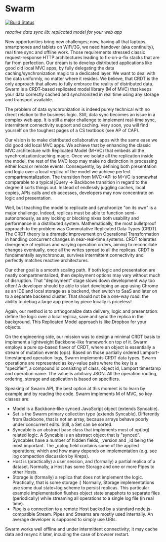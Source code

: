 # Swarm
[![Build Status](https://img.shields.io/travis/gritzko/swarm/master.svg)](https://travis-ci.org/gritzko/swarm)

_reactive data sync lib: replicated model for your web app_

New opportunities bring new challenges; now, having all that laptops, smartphones and tablets on WiFi/3G, we need handover (aka continuity), real time sync and offline work. Those requirements stressed classic request-response HTTP architectures leading to fix-on-a-fix stacks that are far from perfection. Our dream is to develop distributed applications like good old local MVC apps, by fully delegating the data caching/synchronization magic to a dedicated layer. We want to deal with the data uniformly, no matter where it resides. We believe, that CRDT is the only approach that allows to fully embrace the reality of distributed data. Swarm is a CRDT-based replicated model library (M of MVC) that keeps your data correctly cached and synchronized in real time using any storage and transport available.

The problem of data synchronization is indeed purely technical with no direct relation to the business logic. Still, data sync becomes an issue in a complex web app. It is still a major challenge to implement real-time sync, intermittent connectivity support and caching. Very soon, you will find yourself on the toughest pages of a CS textbook (see AP of CAP).

Our vision is to make distributed collaborative apps with the same ease we did good old local MVC apps. We achieve that by enhancing the classic MVC architecture with Replicated Model (M+VC) that embeds all the synchronization/caching magic. Once we isolate all the replication inside the model, the rest of the MVC loop may make no distinction in processing either local or remote events. Consequently, by defining both presentation and logic over a local replica of the model we achieve perfect compartmentalization. The transition from MVC+API to M+VC is somewhat comparable to a typical jQuery → Backbone transition in regard to the degree it sorts things out. Instead of endlessly juggling caches, local copies, APIs calls and db accesses, developers may now concentrate on logic and presentation.

Well, but teaching the model to replicate and synchronize "on its own" is a major challenge. Indeed, replicas must be able to function semi-autonomously, as any locking or blocking nixes both usability and performance in a distributed system. Mathematically, the most bulletproof approach to the problem was Commutative Replicated Data Types (CRDT). The CRDT theory is a dramatic improvement on Operational Transformation in handling concurrent changes in near-real-time systems. CRDT tolerates divergence of replicas and varying operation orders, aiming to reconciliate changes eventually, once all the writes spread to all the replicas. CRDT is fundamentally asynchronous, survives intermittent connectivity and perfectly matches reactive architectures.

Our other goal is a smooth scaling path. If both logic and presentation are neatly compartmentalized, then deployment options may vary without much of disruption. That "deployment" stage slows down development way too often! A developer should be able to start developing an app using Chrome as an IDE and local storage as a backend, then switch to SaaS and later on to a separate backend cluster. That should not be a one-way road: the ability to debug a large app piece by piece locally is priceless!

Again, our method is to orthogonalize data delivery, logic and presentation: define the logic over a local replica, save and sync the replica in the background. This Replicated Model approach is like Dropbox for your objects.

On the engineering side, our mission was to design a minimal CRDT basis to implement a lightweight Backbone-like framework on top of it. Swarm employs a pure op-based flavor of CRDT, where an object is essentially a stream of mutation events (ops). Based on those partially ordered Lamport-timestamped operation logs, Swarm implements CRDT data types. Swarm operations are represented as key-value pairs where the key is a "specifier", a compound id consisting of class, object id, Lamport timestamp and operation name. The value is arbitrary JSON. All the operation routing, ordering, storage and application is based on specifiers.


Speaking of Swarm API, the best option at this moment is to learn by example and by reading the code. Swarm implements M of MVC, so key classes are:

* Model is a Backbone-like synced JavaScript object (extends Syncable).
* Set is the Swarm primary collection type (extends Syncable). Differently from Backbone, that is not an array, because arrays behave poorly under concurrent edits. Still, a Set can be sorted.
* Syncable is an abstract base class that implements most of op(log) related logic. A Syncable is an abstract object that is "synced". Syncables have a number of hidden fields, \_version and \_id being the most important. The \_oplog field contains some of the applied operations; which and how many depends on implementation (e.g. see log compaction discussion by Kreps).
* Host is (practically) a user session, and (formally) a partial replica of a dataset. Normally, a Host has some Storage and one or more Pipes to other Hosts.
* Storage is (formally) a replica that does not implement the logic. Practically, that is some storage :) Normally, Storage implementations use some dual state+log scheme to persist replicas. This particular example implementation flushes object state snapshots to separate files (periodically) while streaming all operations to a single log file (in real time).
* Pipe is a connection to a remote Host backed by a standard node.js-compatible Stream. Pipes and Streams are mostly used internally. An average developer is supposed to simply use URIs.

Swarm works well offline and under intermittent connectivity; it may cache data and resync it later, incuding the case of browser restart. 
